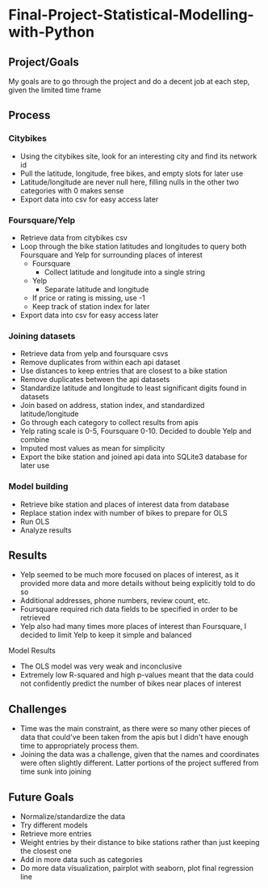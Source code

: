 # Final-Project-Statistical-Modelling-with-Python

## Project/Goals
My goals are to go through the project and do a decent job at each step, given the limited time frame

## Process
### Citybikes
- Using the citybikes site, look for an interesting city and find its network id
- Pull the latitude, longitude, free bikes, and empty slots for later use
 - Latitude/longitude are never null here, filling nulls in the other two categories with 0 makes sense
- Export data into csv for easy access later

### Foursquare/Yelp
- Retrieve data from citybikes csv
- Loop through the bike station latitudes and longitudes to query both Foursquare and Yelp for surrounding places of interest
    - Foursquare
        - Collect latitude and longitude into a single string
    - Yelp
        - Separate latitude and longitude
    - If price or rating is missing, use -1
    - Keep track of station index for later
- Export data into csv for easy access later

### Joining datasets
- Retrieve data from yelp and foursquare csvs
- Remove duplicates from within each api dataset
 - Use distances to keep entries that are closest to a bike station
- Remove duplicates between the api datasets
 - Standardize latitude and longitude to least significant digits found in datasets
- Join based on address, station index, and standardized latitude/longitude
- Go through each category to collect results from apis
 - Yelp rating scale is 0-5, Foursquare 0-10. Decided to double Yelp and combine
 - Imputed most values as mean for simplicity
- Export the bike station and joined api data into SQLite3 database for later use

### Model building
- Retrieve bike station and places of interest data from database
- Replace station index with number of bikes to prepare for OLS
- Run OLS
- Analyze results

## Results
- Yelp seemed to be much more focused on places of interest, as it provided more data and more details without being explicitly told to do so
 - Additional addresses, phone numbers, review count, etc.
- Foursquare required rich data fields to be specified in order to be retrieved
- Yelp also had many times more places of interest than Foursquare, I decided to limit Yelp to keep it simple and balanced

Model Results
- The OLS model was very weak and inconclusive
- Extremely low R-squared and high p-values meant that the data could not confidently predict the number of bikes near places of interest

## Challenges 
- Time was the main constraint, as there were so many other pieces of data that could've been taken from the apis but I didn't have enough time to appropriately process them.
- Joining the data was a challenge, given that the names and coordinates were often slightly different. Latter portions of the project suffered from time sunk into joining

## Future Goals
- Normalize/standardize the data
- Try different models
- Retrieve more entries
- Weight entries by their distance to bike stations rather than just keeping the closest one
- Add in more data such as categories
- Do more data visualization, pairplot with seaborn, plot final regression line